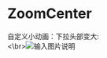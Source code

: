 # ZoomCenter
自定义小动画：下拉头部变大:<br>
<\br>![输入图片说明](https://gitee.com/uploads/images/2017/1027/104203_94eb35a2_1287600.gif "20171027_103407.gif")
